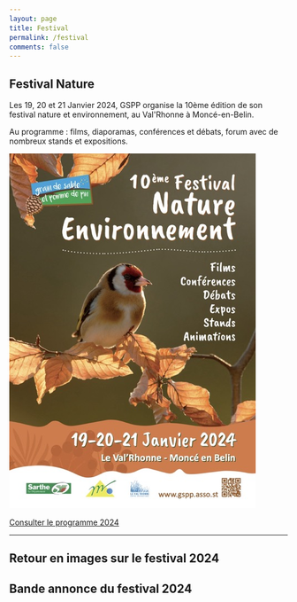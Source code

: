 ```yaml
---
layout: page
title: Festival
permalink: /festival
comments: false
---
```


## Festival Nature

Les 19, 20 et 21 Janvier 2024, GSPP organise la 10ème édition de son festival nature et environnement, au Val'Rhonne à Moncé-en-Belin.

Au programme : films, diaporamas, conférences et débats, forum avec de nombreux stands et expositions.

![alt text](festival.jpg)

[Consulter le programme 2024](/pdf/festnat-programme-2024.pdf)

---

## Retour en images sur le festival 2024

<lite-youtube videoid="tYWYXD-SfvI" playlabel="Retour en images sur le festival 2024"></lite-youtube>

## Bande annonce du festival 2024

<lite-youtube videoid="TqA5GQtwIeI" playlabel="Bande annonce festival 2024"></lite-youtube>